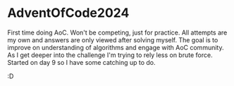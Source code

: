 # AdventOfCode2024

First time doing AoC. Won't be competing, just for practice.
All attempts are my own and answers are only viewed after solving myself.
The goal is to improve on understanding of algorithms and engage with AoC community.
As I get deeper into the challenge I'm trying to rely less on brute force.
Started on day 9 so I have some catching up to do. 

:D
